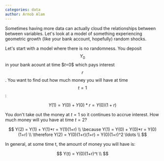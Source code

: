 ```yaml
---
categories: data
author: Arnob Alam
---
```


Sometimes having more data can actually cloud the relationships between
between variables.  Let's look at a model of something experiencing geometric
growth (like your bank account, hopefully) random shocks.

Let's start with a model where there is no randomness. You deposit
$$Y_0$$ in your bank acount at time $$t=$0$ which pays interest $$r$$.
You want to find out how much money you will have at time $$t=1$$:

$$
Y(1) = Y(0) + Y(0)*r = Y(0)(1+r)
$$

You don't take out the money at $t=1$ so it continues to accrue interest.
How much money will you have at time $t=2$?

$$
Y(2) = Y(1) + Y(1)*r = Y(1)(1+r) \\
\because Y(1) = Y(0) + Y(0)*r = Y(0)(1+r) \\
\therefore Y(2) = Y(0)(1+r)(1+r) = Y(0)(1+r)^2
\ldots \\
$$

In general, at some time t, the amount of money you will have is:

$$
Y(t) = Y(0)(1+r)^t \\
$$